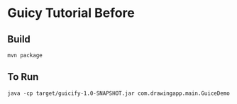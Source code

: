 # Guicy Tutorial Before

## Build

```
mvn package 
```

## To Run

```
java -cp target/guicify-1.0-SNAPSHOT.jar com.drawingapp.main.GuiceDemo
```